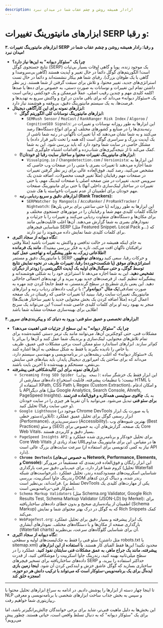 ```yaml
---
description: رادار همیشه روشن و چشم عقاب شما در میدان نبرد!
---
```


# ابزارهای مانیتورینگ تغییرات SERP و رقبا:

**۳. ابزارهای مانیتورینگ تغییرات SERP و رقبا: رادار همیشه روشن و چشم عقاب شما در میدان نبرد!**

* **چرا یک "سئوکار دیوانه" به این‌ها نیاز دارد؟**\
  نتایج جستجوی گوگل (SERP) یک موجود زنده، پویا و گاهی اوقات بسیار بی‌ثبات است! الگوریتم‌های گوگل دائماً در حال تغییر و آپدیت هستند (گاهی بی‌سروصدا و گاهی با یک طوفان بزرگ). رقبای شما هم بیکار ننشسته‌اند و دائماً در حال تست استراتژی‌های جدید، تغییر محتوا، و تلاش برای سبقت گرفتن از شما هستند. زیر نظر داشتن تمام این تغییرات و نوسانات به صورت دستی، به خصوص برای ده‌ها یا صدها کلمه کلیدی مهم و چندین رقیب اصلی، عملاً غیرممکن و یک خودکشی زمانی است!\
  یک «سئوکار دیوانه» می‌داند که برای باقی ماندن در اوج و واکنش سریع به تهدیدها و فرصت‌ها، به یک سیستم مانیتورینگ دقیق، بی‌وقفه و هوشمند نیاز دارد.
* **ابزارهای نمونه برای این کارآگاهی دیجیتال:**
  * **ابزارهای مانیتورینگ نوسانات کلی الگوریتم گوگل:**
    * `SEMRush Sensor` / `MozCast` / `RankRanger Risk Index` / `Algoroo` / `CognitiveSEO Signals`: این ابزارها به طور روزانه نوسانات و تغییرات در رتبه‌بندی‌ها را در صنایع و کشورهای مختلف (و برای انواع دستگاه‌ها) رصد می‌کنند و به شما نشان می‌دهند که آیا تغییرات ناگهانی در رتبه شما ناشی از یک آپدیت بزرگ و سراسری گوگل است (که همه را تحت تاثیر قرار داده) یا مشکل خاصی در سایت شما وجود دارد که باید بررسی شود. این به شما کمک می‌کند تا از نتیجه‌گیری‌های شتاب‌زده و اقدامات اشتباه جلوگیری کنید.
  * **ابزارهای مانیتورینگ تغییرات محتوا و ساختار سایت رقبا (و خودتان!):**
    * `Visualping.io` / `Changedetection.com` / `Versionista`: این ابزارها به شما اجازه می‌دهند تا تغییرات بصری یا متنی را در صفحات وب خاصی که مشخص می‌کنید، رصد کنید. فوق‌العاده عالی برای زیر نظر گرفتن تغییرات در صفحات مهم رقبایتان (مثلاً تغییر قیمت محصولات، اضافه شدن یک سرویس جدید، تغییرات در متن صفحه اصلی یا صفحات لندینگ مهم، یا حتی تغییرات در ساختار لینک‌سازی داخلی آنها) یا حتی برای مانیتورینگ صفحات مهم خودتان برای اطمینان از عدم تغییرات ناخواسته یا هک شدن.
  * **ابزارهای دقیق و سریع ردیابی رتبه (Rank Trackers):**
    * `SERPWatcher by Mangools` / `AccuRanker` / `ProRankTracker` / `Nightwatch`: این ابزارها به طور روزانه (یا حتی ساعتی برای برخی پلن‌ها) جایگاه کلمات کلیدی مهم شما و رقبایتان را در موتورهای جستجوی مختلف و برای مکان‌ها و دستگاه‌های متفاوت ردیابی می‌کنند و تغییرات را با جزئیات و نمودارهای بصری به شما گزارش می‌دهند. آن‌ها اغلب قابلیت‌هایی مانند شناسایی فیچرهای SERP (مثل Featured Snippet، Local Pack و...) که برای کلمات کلیدی شما نمایش داده می‌شوند را نیز دارند.
* **نگاه دیوانه از سجاد اکبری:**\
  به جای اینکه همیشه در حالت تدافعی و واکنش به تغییرات باشید (مثلاً وقتی ترافیکتان ناگهان افت می‌کند، تازه به فکر بررسی بیفتید!)، **مانند یک فرمانده اطلاعاتی زیرک، به طور پیشگیرانه و تهاجمی عمل کنید!**\
  با مانیتورینگ دقیق و مستمر SERP و حرکات رقبا، سعی کنید **روندهای نوظهور، استراتژی‌های موفق (یا شکست‌خورده) رقبا، تغییرات ظریف در نحوه نمایش نتایج توسط گوگل، و حتی سیگنال‌های اولیه یک آپدیت الگوریتمی را زودتر از دیگران تشخیص دهید.** این به شما اجازه می‌دهد تا استراتژی خود را به شکلی هوشمندانه و پیشگیرانه تنظیم کنید، از فرصت‌های جدید بهره ببرید و از تهدیدهای احتمالی جاخالی دهید. این یعنی بازی شطرنج در سطح گرندمستر، نه فقط جابجا کردن چند مهره به صورت تصادفی!**یک مثال "دیوانه‌وار":** با ترکیب داده‌های ردیاب رتبه و ابزارهای مانیتورینگ تغییرات سایت رقبا، ببینید آیا تغییرات خاصی که رقیبتان در یک صفحه اعمال کرده (مثلاً اضافه کردن یک بخش محتوایی جدید یا تغییر ساختار هدینگ‌ها) منجر به بهبود رتبه او برای کلمات کلیدی خاصی شده است؟ این می‌تواند یک سرنخ طلایی برای بهینه‌سازی صفحات مشابه شما باشد!

**۴. ابزارهای تخصصی و عمیق سئو فنی: ورود به دنیای کد و پیکربندی‌های سرور!**

* **چرا یک "سئوکار دیوانه" به این سطح از جزئیات فنی اهمیت می‌دهد؟**\
  مشکلات فنی، حتی کوچکترین آن‌ها، می‌توانند مانند یک ترمز دستی کشیده‌شده برای تمام تلاش‌های محتوایی، لینک‌سازی و برندینگ شما عمل کنند و آن‌ها را بی‌اثر یا کم‌اثر سازند. ابزارهای استاندارد سئو ممکن است برخی مشکلات فنی عمیق، ظریف یا خاص را نادیده بگیرند یا فقط به شکل سطحی به آن‌ها اشاره کنند.\
  یک «سئوکار دیوانه» که اغلب ریشه‌هایی در برنامه‌نویسی و مهندسی سیستم دارد، می‌داند که برای ساختن یک امپراتوری دیجیتال پایدار، باید بنیادهای فنی سایتش بی‌نقص، مستحکم و بهینه‌شده تا آخرین بایت باشند.
* **ابزارهای نمونه برای این کالبدشکافی فنی پیشرفته:**
  * `Screaming Frog SEO Spider (نسخه پولی)`: این ابزار فقط یک خزشگر ساده نیست؛ با تنظیمات پیشرفته، قابلیت استخراج داده‌های سفارشی از HTML با استفاده از XPath, CSS Path یا Regex (Custom Extraction)، و امکان ادغام با APIهای دیگر (مثل Google Analytics, Search Console, Ahrefs, PageSpeed Insights)، به یک **چاقوی سوئیسی همه‌کاره و فوق‌العاده قدرتمند برای سئو فنی** تبدیل می‌شود. می‌توانید با آن تقریباً هر چیزی را در سایت خودتان (و حتی سایت رقبا!) تحلیل کنید.
  * `Google Lighthouse` (موجود در Chrome DevTools یا به صورت یک ابزار آنلاین/دستور خطی): ابزار رسمی گوگل برای تحلیل عمیق عملکرد (Performance)، دسترسی‌پذیری (Accessibility)، بهترین شیوه‌های وب (Best Practices) و سئو (SEO) یک صفحه. گزارش‌های آن، به خصوص برای Core Web Vitals، بسیار دقیق و کاربردی هستند.
  * `PageSpeed Insights API`: برای تحلیل خودکار و برنامه‌ریزی شده عملکرد و Core Web Vitals تعداد زیادی از URLها در مقیاس. این برای مانیتورینگ مداوم سرعت سایت‌های بزرگ عالی است (نیاز به کمی کدنویسی برای استفاده از API دارد).
  * **`Chrome DevTools` (به خصوص تب‌های Network, Performance, Elements, و Console):** این ابزار رایگان و فوق‌العاده قدرتمندی که مستقیماً در مرورگر کروم شما قرار دارد، برای عیب‌یابی دقیق سرعت بارگذاری (تحلیل Waterfall درخواست‌های شبکه)، شناسایی اسکریپت‌های مسدودکننده رندر، تحلیل عملکرد رندرینگ جاوا اسکریپت، بررسی DOM رندر شده، و دیباگ کردن کدهای فرانت‌اند، بی‌نظیر است. (تسلط بر DevTools یکی از مهارت‌های کلیدی یک سئوکار فنی-برنامه‌نویس است).
  * `Schema Markup Validators` (مثل Schema.org Validator, Google Rich Results Test, Schema Markup Validator (JSON-LD) by Merkel): برای اطمینان از پیاده‌سازی صحیح و بدون خطای داده‌های ساختاریافته (Schema Markup) که به گوگل در درک بهتر محتوای شما و نمایش Rich Snippets کمک می‌کند.
  * `WebPageTest.org`: یک ابزار پیشرفته و بسیار دقیق برای تحلیل عملکرد بارگذاری صفحه از مکان‌ها و با دستگاه‌های مختلف. نمودارهای آبشاری (Waterfall charts) آن برای شناسایی گلوگاه‌های سرعت، بی‌نظیرند.
* **نگاه دیوانه از سجاد اکبری:**\
  سئو فنی را فقط به چک‌لیست‌های اولیه و سطحی (مثل داشتن robots.txt یا sitemap.xml) محدود نکنید! این‌ها فقط الفبای کار هستند. **با استفاده از این ابزارهای پیشرفته، مانند یک جراح ماهر، به عمق مشکلات فنی سایتتان نفوذ کنید.** عملکرد را در سطح میلی‌ثانیه بهینه کنید، رندرینگ جاوا اسکریپت را موشکافی کنید، از قدرت داده‌های ساختاریافته برای تسخیر فیچرهای SERP حداکثر استفاده را ببرید، و ساختاری بسازید که گوگل عاشق خزش و ایندکس کردن آن شود. **اینجا زمین بازی ایده‌آل برای یک برنامه‌نویس-سئوکار است که می‌تواند با ترکیب دانش هر دو حوزه، معجزه خلق کند!**

***

تا اینجا چهار دسته از ابزارها را پوشش دادیم. در ادامه به سراغ ابزارهای تحلیل محتوا با NLP و سپس به بخش جذاب ساخت ابزارهای شخصی با برنامه‌نویسی و معرفی ریپازیتوری شما خواهیم رفت.

این بخش‌ها به دلیل ماهیت فنی‌تر، شاید برای برخی خوانندگان چالش‌برانگیزتر باشد، اما برای یک "سئوکار دیوانه" که به دنبال تسلط واقعی است، حیاتی هستند. چطور پیش می‌رویم؟

